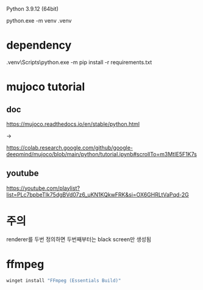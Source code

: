
Python 3.9.12 (64bit)

python.exe -m venv .venv

# dependency


.venv\Scripts\python.exe -m pip install -r requirements.txt

# mujoco tutorial
## doc
https://mujoco.readthedocs.io/en/stable/python.html

->

https://colab.research.google.com/github/google-deepmind/mujoco/blob/main/python/tutorial.ipynb#scrollTo=m3MtIE5F1K7s

## youtube

https://youtube.com/playlist?list=PLc7bpbeTIk75dgBVd07z6_uKN1KQkwFRK&si=OX6GHRLtVaPqd-2G


# 주의

renderer를 두번 정의하면 두번째부터는 black screen만 생성됨

# ffmpeg

```bash
winget install "FFmpeg (Essentials Build)"
```